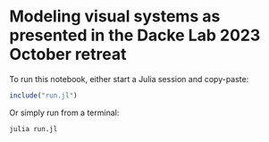 # Modeling visual systems as presented in the Dacke Lab 2023 October retreat 
To run this notebook, either start a Julia session and copy-paste:
```julia
include("run.jl")
```
Or simply run from a terminal:
```bash
julia run.jl
```
